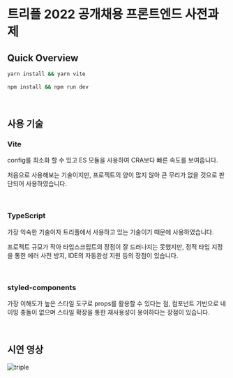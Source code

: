 # 트리플 2022 공개채용 프론트엔드 사전과제

## Quick Overview

```bash
yarn install && yarn vite
            
npm install && npm run dev
```

<br>

## 사용 기술

### Vite

config를 최소화 할 수 있고 ES 모듈을 사용하여 CRA보다 빠른 속도를 보여줍니다.

처음으로 사용해보는 기술이지만, 프로젝트의 양이 많지 않아 큰 무리가 없을 것으로 판단되어 사용하였습니다.

<br>

### TypeScript

가장 익숙한 기술이자 트리플에서 사용하고 있는 기술이기 때문에 사용하였습니다.

프로젝트 규모가 작아 타입스크립트의 장점이 잘 드러나지는 못했지만, 정적 타입 지정을 통한 에러 사전 방지, IDE의 자동완성 지원 등의 장점이 있습니다.

<br>

### styled-components

가장 이해도가 높은 스타일 도구로 props를 활용할 수 있다는 점, 컴포넌트 기반으로 네이밍 충돌이 없으며 스타일 확장을 통한 재사용성이 용이하다는 장점이 있습니다.

<br>

## 시연 영상

![triple](https://user-images.githubusercontent.com/76410985/175473431-c41c2a11-b633-4c4f-aac8-f8eb4616d31b.gif)

